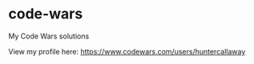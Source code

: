 # code-wars
My Code Wars solutions

View my profile here: https://www.codewars.com/users/huntercallaway

